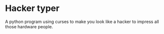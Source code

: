# Hacker typer

A python program using curses to make you look like a hacker to impress all those hardware people.
